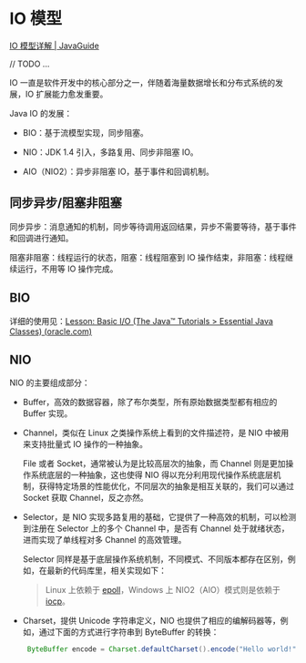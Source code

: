 # IO 模型

[IO 模型详解 | JavaGuide](https://javaguide.cn/java/basis/io.html#前言)

// TODO ...

IO 一直是软件开发中的核心部分之一，伴随着海量数据增长和分布式系统的发展，IO 扩展能力愈发重要。

Java IO 的发展：

- BIO：基于流模型实现，同步阻塞。
- NIO：JDK 1.4 引入，多路复用、同步非阻塞 IO。

- AIO（NIO2）：异步非阻塞 IO，基于事件和回调机制。

## 同步异步/阻塞非阻塞

同步异步：消息通知的机制，同步等待调用返回结果，异步不需要等待，基于事件和回调进行通知。

阻塞非阻塞：线程运行的状态，阻塞：线程阻塞到 IO 操作结束，非阻塞：线程继续运行，不用等 IO 操作完成。

## BIO

详细的使用见：[Lesson: Basic I/O (The Java™ Tutorials > Essential Java Classes) (oracle.com)](https://docs.oracle.com/javase/tutorial/essential/io/index.html)

## NIO

NIO 的主要组成部分：

- Buffer，高效的数据容器，除了布尔类型，所有原始数据类型都有相应的 Buffer 实现。

- Channel，类似在 Linux 之类操作系统上看到的文件描述符，是 NIO 中被用来支持批量式 IO 操作的一种抽象。

  File 或者 Socket，通常被认为是比较高层次的抽象，而 Channel 则是更加操作系统底层的一种抽象，这也使得 NIO 得以充分利用现代操作系统底层机制，获得特定场景的性能优化，不同层次的抽象是相互关联的，我们可以通过 Socket 获取 Channel，反之亦然。

- Selector，是 NIO 实现多路复用的基础，它提供了一种高效的机制，可以检测到注册在 Selector 上的多个 Channel 中，是否有 Channel 处于就绪状态，进而实现了单线程对多 Channel 的高效管理。

  Selector 同样是基于底层操作系统机制，不同模式、不同版本都存在区别，例如，在最新的代码库里，相关实现如下：

  > Linux 上依赖于 [epoll](http://hg.openjdk.java.net/jdk/jdk/file/d8327f838b88/src/java.base/linux/classes/sun/nio/ch/EPollSelectorImpl.java)，Windows 上 NIO2（AIO）模式则是依赖于 [iocp](http://hg.openjdk.java.net/jdk/jdk/file/d8327f838b88/src/java.base/windows/classes/sun/nio/ch/Iocp.java)。

- Charset，提供 Unicode 字符串定义，NIO 也提供了相应的编解码器等，例如，通过下面的方式进行字符串到 ByteBuffer 的转换：

  ```java
   ByteBuffer encode = Charset.defaultCharset().encode("Hello world!");
  ```



